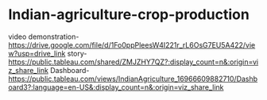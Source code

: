 # Indian-agriculture-crop-production
video demonstration-https://drive.google.com/file/d/1Fo0ppPleesW4I221r_rL6OsG7EU5A422/view?usp=drive_link
story-https://public.tableau.com/shared/ZMJZHY7QZ?:display_count=n&:origin=viz_share_link
Dashboard-https://public.tableau.com/views/IndianAgriculture_16966609882710/Dashboard3?:language=en-US&:display_count=n&:origin=viz_share_link
